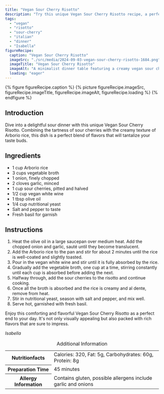 ```yaml
---
title: "Vegan Sour Cherry Risotto"
description: "Try this unique Vegan Sour Cherry Risotto recipe, a perfect blend of tart cherries and creamy risotto, ideal for an exquisite vegan dinner."
tags:
  - "vegan"
  - "risotto"
  - "sour-cherry"
  - "italian"
  - "dinner"
  - "Isabella"
figureRecipe: 
  caption: "Vegan Sour Cherry Risotto"
  imageSrc: "./src/media/2024-09-03-vegan-sour-cherry-risotto-1684.png"
  imageTitle: "Vegan Sour Cherry Risotto"
  imageAlt: "A minimalist dinner table featuring a creamy vegan sour cherry risotto in a shallow bowl, accented with fresh basil and served with white wine under warm lighting."
  loading: "eager"
---
```


{% figure figureRecipe.caption %}
{% picture figureRecipe.imageSrc, figureRecipe.imageTitle, figureRecipe.imageAlt, figureRecipe.loading %}
{% endfigure %}

## Introduction

Dive into a delightful sour dinner with this unique Vegan Sour Cherry Risotto. Combining the tartness of sour cherries with the creamy texture of Arborio rice, this dish is a perfect blend of flavors that will tantalize your taste buds.

## Ingredients

- 1 cup Arborio rice
- 3 cups vegetable broth
- 1 onion, finely chopped
- 2 cloves garlic, minced
- 1 cup sour cherries, pitted and halved
- 1/2 cup vegan white wine
- 1 tbsp olive oil
- 1/4 cup nutritional yeast
- Salt and pepper to taste
- Fresh basil for garnish

## Instructions

1. Heat the olive oil in a large saucepan over medium heat. Add the chopped onion and garlic, sauté until they become translucent.
2. Add the Arborio rice to the pan and stir for about 2 minutes until the rice is well-coated and slightly toasted.
3. Pour in the vegan white wine and stir until it is fully absorbed by the rice.
4. Gradually add the vegetable broth, one cup at a time, stirring constantly until each cup is absorbed before adding the next.
5. Halfway through, add the sour cherries to the risotto and continue cooking.
6. Once all the broth is absorbed and the rice is creamy and al dente, remove from heat.
7. Stir in nutritional yeast, season with salt and pepper, and mix well.
8. Serve hot, garnished with fresh basil.

Enjoy this comforting and flavorful Vegan Sour Cherry Risotto as a perfect end to your day. It's not only visually appealing but also packed with rich flavors that are sure to impress.

*Isabella*

<table><caption class='sr-only'>Additional Information</caption><tr><th>Nutritionfacts</th><td>Calories: 320, Fat: 5g, Carbohydrates: 60g, Protein: 8g&nbsp;</td></tr><tr><th>Preparation Time</th><td>45 minutes&nbsp;</td></tr><tr><th>Allergy Information</th><td>Contains gluten, possible allergens include garlic and onions&nbsp;</td></tr></table>

